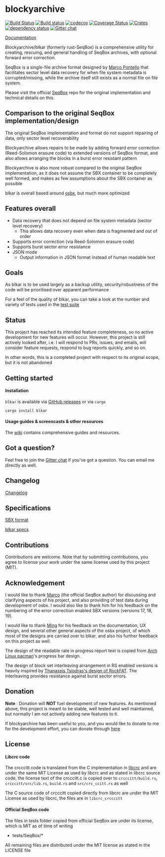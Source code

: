 # blockyarchive

[![Build Status](https://travis-ci.org/darrenldl/blockyarchive.svg?branch=master)](https://travis-ci.org/darrenldl/blockyarchive)
[![Build status](https://ci.appveyor.com/api/projects/status/i4dxpldp4t312gtv?svg=true)](https://ci.appveyor.com/project/darrenldl/blockyarchive)
[![codecov](https://codecov.io/gh/darrenldl/blockyarchive/branch/master/graph/badge.svg)](https://codecov.io/gh/darrenldl/blockyarchive)
[![Coverage Status](https://coveralls.io/repos/github/darrenldl/blockyarchive/badge.svg?branch=master)](https://coveralls.io/github/darrenldl/blockyarchive?branch=master)
[![Crates](https://img.shields.io/crates/v/blkar.svg)](https://crates.io/crates/blkar)
[![dependency status](https://deps.rs/repo/github/darrenldl/blockyarchive/status.svg)](https://deps.rs/repo/github/darrenldl/blockyarchive)
[![Gitter chat](https://badges.gitter.im/blockyarchive/gitter.png)](https://gitter.im/blockyarchive/community)

[Documentation](https://github.com/darrenldl/blockyarchive/wiki)

Blockyarchive/blkar (formerly rust-SeqBox) is a comprehensive utility for creating, rescuing, and general handling of SeqBox archives, with optional forward error correction.

SeqBox is a single-file archive format designed by [Marco Pontello](https://github.com/MarcoPon) that facilitates sector level data recovery for when file system metadata is corrupted/missing, while the archive itself still exists as a normal file on file system.

Please visit the official [SeqBox](https://github.com/MarcoPon/SeqBox) repo for the original implementation and technical details on this.

## Comparison to the original SeqBox implementation/design

The original SeqBox implementation and format do not support repairing of data, only sector level recoverability

Blockyarchive allows repairs to be made by adding forward error correction (Reed-Solomon erasure code) to extended versions of SeqBox format, and also allows arranging the blocks in a burst error resistant pattern

Blockyarchive is also more robust compared to the original SeqBox implementation, as it does not assume the SBX container to be completely well formed, and makes as few assumptions about the SBX container as possible

blkar is overall based around [osbx](https://github.com/darrenldl/ocaml-SeqBox), but much more optimized

## Features overall

- Data recovery that does not depend on file system metadata (sector level recovery)
  - This allows data recovery even when data is fragmented and out of order
- Supports error correction (via Reed-Solomon erasure code)
- Supports burst sector error resistance
- JSON mode
  - Output information in JSON format instead of human readable text

## Goals

As blkar is to be used largely as a backup utility, security/robustness of the code will be prioritised over apparent performance

For a feel of the quality of blkar, you can take a look at the number and variety of tests used in the [test suite](https://github.com/darrenldl/blockyarchive/tree/master/tests)

## Status

This project has reached its intended feature completeness, so no active development for new features will occur. However, this project is still actively looked after, i.e. I will respond to PRs, issues, and emails, will consider feature requests, respond to bug reports quickly, and so on.

In other words, this is a completed project with respect to its original scope, but it is not abandoned

## Getting started

#### Installation

`blkar` is available via [GitHub releases](https://github.com/darrenldl/blockyarchive/releases) or via `cargo`

```
cargo install blkar
```

#### Usage guides & screencasts & other resources

The [wiki](https://github.com/darrenldl/blockyarchive/wiki) contains comprehensive guides and resources.

## Got a question?

Feel free to join the [Gitter chat](https://gitter.im/blockyarchive/community) if you've got a question. You can email me directly as well.

## Changelog

[Changelog](CHANGELOG.md)

## Specifications

[SBX format](SBX_FORMAT.md)

[blkar specs](BLKAR_SPECS.md)

## Contributions

Contributions are welcome. Note that by submitting contributions, you agree to license your work under the same license used by this project (MIT).

## Acknowledgement

I would like to thank [Marco](https://github.com/MarcoPon) (the official SeqBox author) for discussing and clarifying aspects of his project, and also providing of test data during development of osbx. I would also like to thank him for his feedback on the numbering of the error correction enabled SBX versions (versions 17, 18, 19).

I would like to thank [Ming](https://github.com/mdchia/) for his feedback on the documentation, UX design, and several other general aspects of the osbx project, of which most of the designs are carried over to blkar, and also his further feedback on this project as well.

The design of the readable rate in progress report text is copied from [Arch Linux pacman](https://wiki.archlinux.org/index.php/Pacman)'s progress bar design.

The design of block set interleaving arrangement in RS enabled versions is heavily inspired by [Thanassis Tsiodras's design of RockFAT](https://www.thanassis.space/RockFAT.html). The interleaving provides resistance against burst sector errors.

## Donation

**Note** : Donation will **NOT** fuel development of new features. As mentioned above, this project is meant to be stable, well tested and well maintained, but normally I am not actively adding new features to it.

If blockyarchive has been useful to you, and you would like to donate to me for the development effort, you can donate through [here](http://ko-fi.com/darrenldl)

## License

#### Libcrc code

The crcccitt code is translated from the C implementation in [libcrc](https://github.com/lammertb/libcrc) and are under the same MIT License as used by libcrc and as stated in libcrc source code, the license text of the crcccitt.c is copied over to `crcccitt/build.rs`, `crcccitt/src/lib.rs`, `build.rs` and `src/crc_ccitt.rs` as well

The C source code of crcccitt copied directly from libcrc are under the MIT License as used by libcrc, the files are in ```libcrc_crcccitt```

#### Official SeqBox code

The files in tests folder copied from official SeqBox are under its license, which is MIT as of time of writing

- tests/SeqBox/*

All remaining files are distributed under the MIT license as stated in the LICENSE file
